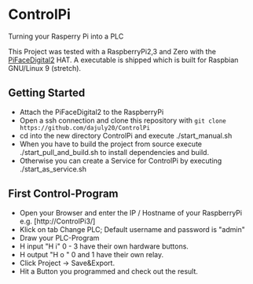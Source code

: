 # ControlPi

Turning your Rasperry Pi into a PLC

This Project was tested with a RaspberryPi2,3 and Zero with the [PiFaceDigital2](http://www.piface.org.uk/products/piface_digital_2/) HAT.
A executable is shipped which is built for Raspbian GNU/Linux 9 (stretch). 

## Getting Started
* Attach the PiFaceDigital2 to the RaspberryPi
* Open a ssh connection and clone this repository with `git clone https://github.com/dajuly20/ControlPi`
* cd into the new directory ControlPi and execute ./start_manual.sh 
* When you have to build the project from source execute ./start_pull_and_build.sh to install dependencies and build.
* Otherwise you can create a Service for ControlPi by executing ./start_as_service.sh

## First Control-Program
* Open your Browser and enter the IP / Hostname of your RaspberryPi e.g. [http://ControlPi3/]
* Klick on tab Change PLC; Default username and password is "admin"
* Draw your PLC-Program 
* H input "H i" 0 - 3  have their own hardware buttons.
* H output "H o " 0 and 1 have their own relay. 
* Click Project -> Save&Export.
* Hit a Button you programmed and check out the result.


 
